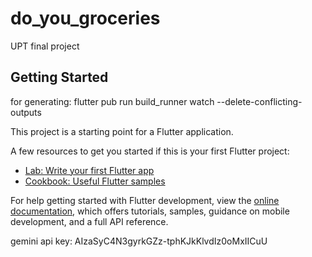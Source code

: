 # do_you_groceries

UPT final project

## Getting Started

for generating: flutter pub run build_runner watch --delete-conflicting-outputs

This project is a starting point for a Flutter application.

A few resources to get you started if this is your first Flutter project:

- [Lab: Write your first Flutter app](https://docs.flutter.dev/get-started/codelab)
- [Cookbook: Useful Flutter samples](https://docs.flutter.dev/cookbook)

For help getting started with Flutter development, view the
[online documentation](https://docs.flutter.dev/), which offers tutorials,
samples, guidance on mobile development, and a full API reference.

gemini api key: AIzaSyC4N3gyrkGZz-tphKJkKlvdIz0oMxIICuU